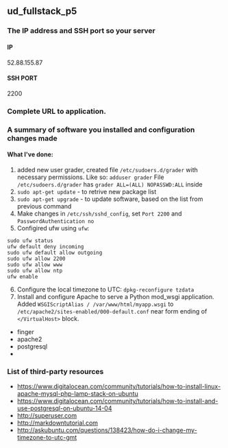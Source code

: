 ## ud_fullstack_p5
### The IP address and SSH port so your server
#### IP
52.88.155.87
#### SSH PORT
2200
### Complete URL to application.
### A summary of software you installed and configuration changes made
#### What I've done:
1. added new user grader, created file `/etc/sudoers.d/grader` with necessary permissions. Like so: `adduser grader` File `/etc/sudoers.d/grader` has `grader ALL=(ALL) NOPASSWD:ALL` inside
2. `sudo apt-get update` - to retrive new package list
3. `sudo apt-get upgrade` - to update software, based on the list from previous command
4. Make changes in `/etc/ssh/sshd_config`, set `Port 2200` and `PasswordAuthentication no`
5. Configired ufw using `ufw`:
  ```{r tidy=FALSE}
sudo ufw status
ufw default deny incoming
sudo ufw default allow outgoing
sudo ufw allow 2200
sudo ufw allow www
sudo ufw allow ntp
ufw enable
```
6. Configure the local timezone to UTC: `dpkg-reconfigure tzdata`
7. Install and configure Apache to serve a Python mod_wsgi application. Added `WSGIScriptAlias / /var/www/html/myapp.wsgi` to `/etc/apache2/sites-enabled/000-default.conf` near form ending of `</VirtualHost>` block.

* finger
* apache2
* postgresql
* 

### List of third-party resources
* https://www.digitalocean.com/community/tutorials/how-to-install-linux-apache-mysql-php-lamp-stack-on-ubuntu
* https://www.digitalocean.com/community/tutorials/how-to-install-and-use-postgresql-on-ubuntu-14-04
* http://superuser.com
* http://markdowntutorial.com
* http://askubuntu.com/questions/138423/how-do-i-change-my-timezone-to-utc-gmt
